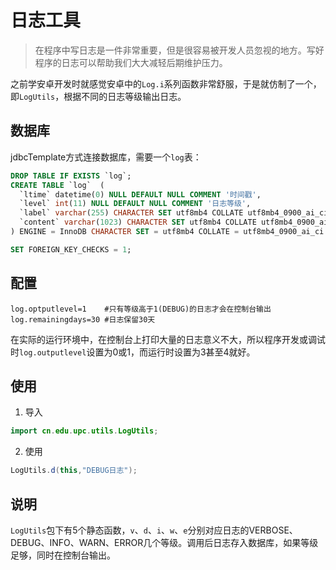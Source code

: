# 日志工具
> 在程序中写日志是一件非常重要，但是很容易被开发人员忽视的地方。写好程序的日志可以帮助我们大大减轻后期维护压力。

之前学安卓开发时就感觉安卓中的`Log.i`系列函数非常舒服，于是就仿制了一个，即`LogUtils`，根据不同的日志等级输出日志。

## 数据库
jdbcTemplate方式连接数据库，需要一个`log`表：
```SQL
DROP TABLE IF EXISTS `log`;
CREATE TABLE `log`  (
  `ltime` datetime(0) NULL DEFAULT NULL COMMENT '时间戳',
  `level` int(11) NULL DEFAULT NULL COMMENT '日志等级',
  `label` varchar(255) CHARACTER SET utf8mb4 COLLATE utf8mb4_0900_ai_ci NULL DEFAULT NULL COMMENT '标签',
  `content` varchar(1023) CHARACTER SET utf8mb4 COLLATE utf8mb4_0900_ai_ci NULL DEFAULT NULL COMMENT '日志内容'
) ENGINE = InnoDB CHARACTER SET = utf8mb4 COLLATE = utf8mb4_0900_ai_ci ROW_FORMAT = Dynamic;

SET FOREIGN_KEY_CHECKS = 1;
```

## 配置
```
log.optputlevel=1    #只有等级高于1(DEBUG)的日志才会在控制台输出
log.remainingdays=30 #日志保留30天
```

在实际的运行环境中，在控制台上打印大量的日志意义不大，所以程序开发或调试时`log.outputlevel`设置为0或1，而运行时设置为3甚至4就好。

## 使用
1. 导入
```java
import cn.edu.upc.utils.LogUtils;
```
2. 使用
```java
LogUtils.d(this,"DEBUG日志");
```

## 说明
`LogUtils`包下有5个静态函数，`v`、`d`、`i`、`w`、`e`分别对应日志的VERBOSE、DEBUG、INFO、WARN、ERROR几个等级。调用后日志存入数据库，如果等级足够，同时在控制台输出。